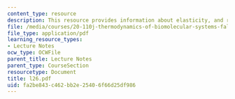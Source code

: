 ```yaml
---
content_type: resource
description: This resource provides information about elasticity, and retractive force.
file: /media/courses/20-110j-thermodynamics-of-biomolecular-systems-fall-2005/fa2be843c462bb2e25406f66d25df986_l26.pdf
file_type: application/pdf
learning_resource_types:
- Lecture Notes
ocw_type: OCWFile
parent_title: Lecture Notes
parent_type: CourseSection
resourcetype: Document
title: l26.pdf
uid: fa2be843-c462-bb2e-2540-6f66d25df986
---
```

